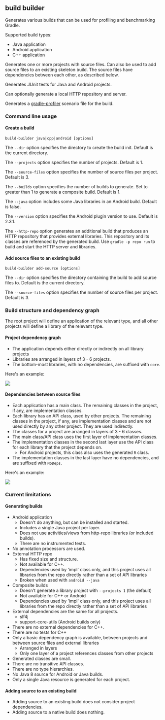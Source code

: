 ## build builder

Generates various builds that can be used for profiling and benchmarking Gradle.

Supported build types:

- Java application
- Android application
- C++ application

Generates one or more projects with source files. Can also be used to add source files to an existing skeleton build. 
The source files have dependencies between each other, as described below.

Generates JUnit tests for Java and Android projects.

Can optionally generate a local HTTP repository and server.

Generates a [gradle-profiler](https://www.github.com/gradle/gradle-profiler) scenario file for the build.

### Command line usage

#### Create a build

`build-builder java|cpp|android [options]`

The `--dir` option specifies the directory to create the build init. Default is the current directory.

The `--projects` option specifies the number of projects. Default is 1.

The `--source-files` option specifies the number of source files per project. Default is 3.

The `--builds` option specifies the number of builds to generate. Set to greater than 1 to generate a composite build. Default is 1.

The `--java` option includes some Java libraries in an Android build. Default is false. 

The `--version` option specifies the Android plugin version to use. Default is 2.3.1.

The `--http-repo` option generates an additional build that produces an HTTP repository that provides external libraries. This repository and its classes are referenced by the generated build. Use `gradle -p repo run` to build and start the HTTP server and libraries.

#### Add source files to an existing build

`build-builder add-source [options]`

The `--dir` option specifies the directory containing the build to add source files to. Default is the current directory.

The `--source-files` option specifies the number of source files per project. Default is 3.

### Build structure and dependency graph

The root project will define an application of the relevant type, and all other projects will define a library of the relevant type. 

#### Project dependency graph

- The application depends either directly or indirectly on all library projects
- Libraries are arranged in layers of 3 - 6 projects.
- The bottom-most libraries, with no dependencies, are suffixed with `core`.

Here's an example: 

<img src="https://rawgit.com/adammurdoch/build-builder/master/src/doc/projects.svg">
           
#### Dependencies between source files

- Each application has a main class. The remaining classes in the project, if any, are implementation classes.
- Each library has an API class, used by other projects. The remaining classes in the project, if any, are implementation classes and are not used directly by any other project. They are used indirectly.
- The classes for a project are arranged in layers of 3 - 6 classes.
- The main class/API class uses the first layer of implementation classes.
- The implementation classes in the second last layer use the API class for each library that the project depends on.
    - For Android projects, this class also uses the generated `R` class.
- The implementation classes in the last layer have no dependencies, and are suffixed with `NoDeps`.

Here's an example:

<img src="https://rawgit.com/adammurdoch/build-builder/master/src/doc/sources.svg">

### Current limitations

#### Generating builds

- Android application 
    - Doesn't do anything, but can be installed and started.
    - Includes a single Java project per layer.
    - Does not use activities/views from http-repo libraries (or included builds).
    - There are no instrumented tests.
- No annotation processors are used.
- External HTTP repo
    - Has fixed size and structure.
    - Not available for C++.
    - Dependencies used by 'impl' class only, and this project uses all libraries from the repo directly rather than a set of API libraries
    - Broken when used with `android --java`
- Composite builds
    - Doesn't generate a library project with `--projects 1` (the default)
    - Not available for C++ or Android
    - Dependencies used by 'impl' class only, and this project uses all libraries from the repo directly rather than a set of API libraries
- External dependencies are the same for all projects.
    - slf4j
    - support-core-utils (Android builds only)
- There are no external dependencies for C++.
- There are no tests for C++
- Only a basic dependency graph is available, between projects and between source files and external libraries
    - Arranged in layers 
    - Only one layer of a project references classes from other projects
- Generated classes are small.
- There are no transitive API classes. 
- There are no type hierarchies.
- No Java 8 source for Android or Java builds.
- Only a single Java resource is generated for each project.

#### Adding source to an existing build

- Adding source to an existing build does not consider project dependencies.
- Adding source to a native build does nothing.
